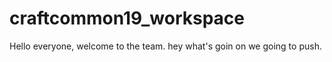 # craftcommon19_workspace

Hello everyone, welcome to the team.
hey what's goin on 
we going to push.
